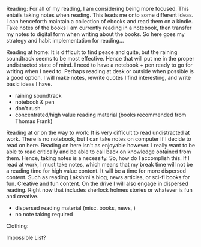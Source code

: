 Reading:
For all of my reading, I am considering being more focused.  This entails taking notes when reading.  This leads me onto some different ideas.  I can henceforth maintain a collection of ebooks and read them on a kindle.  Take notes of the books I am currently reading in a notebook, then transfer my notes to digital form when writing about the books.  So here goes my strategy and habit implementation for reading...

Reading at home:
It is difficult to find peace and quite, but the raining soundtrack seems to be most effective.  Hence that will put me in the proper undistracted state of mind.  I need to have a notebook + pen ready to go for writing when I need to.  Perhaps reading at desk or outside when possible is a good option.  I will make notes, rewrite quotes I find interesting, and write basic ideas I have.  

- raining soundtrack
- notebook & pen
- don't rush
- concentrated/high value reading material (books recommended from Thomas Frank)

Reading at or on the way to work:
It is very difficult to read undistracted at work.  There is no notebook, but I can take notes on computer If I decide to read on here.  Reading on here isn't as enjoyable however.  I really want to be able to read critically and be able to call back on knowledge obtained from them.  Hence, taking notes is a necessity.  So, how do I accomplish this.  If I read at work, I must take notes, which means that my break time will not be a reading time for high value content.  It will be a time for more dispersed content.  Such as reading Lakshmi's blog, news articles, or sci-fi books for fun.  Creative and fun content.  On the drive I will also engage in dispersed reading.  Right now that includes sherlock holmes stories or whatever is fun and creative.  

- dispersed reading material (misc. books, news, )
- no note taking required

Clothing:


Impossible List?
